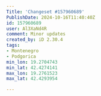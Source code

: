 ```yaml
---
Title: 'Changeset #157960689'
PublishDate: 2024-10-16T11:40:40Z
id: 157960689
user: Al3XaNd4R
comment: Minor updates
created_by: iD 2.30.4
tags:
- Montenegro
- Podgorica
min_lon: 19.2704743
min_lat: 42.4274141
max_lon: 19.2761523
max_lat: 42.4293954

---
```

